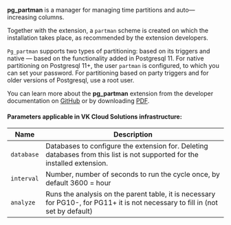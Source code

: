 **pg_partman** is a manager for managing time partitions and auto—increasing columns.

Together with the extension, a `partman` scheme is created on which the installation takes place, as recommended by the extension developers.

`Pg_partman` supports two types of partitioning: based on its triggers and native — based on the functionality added in Postgresql 11. For native partitioning on Postgresql 11+, the user `partman` is configured, to which you can set your password. For partitioning based on party triggers and for older versions of Postgresql, use a root user.

You can learn more about the **pg_partman** extension from the developer documentation on [GitHub](https://github.com/pgpartman/pg_partman) or by downloading [PDF](https://access.crunchydata.com/documentation/pg-partman/4.6.0/pdf/pg_partman.pdf).

#### Parameters applicable in VK Cloud Solutions infrastructure:

|Name|Description|
|---|---|
|`database`|Databases to configure the extension for. Deleting databases from this list is not supported for the installed extension.|
|`interval`|Number, number of seconds to run the cycle once, by default 3600 = hour|
|`analyze`|Runs the analysis on the parent table, it is necessary for PG10-, for PG11+ it is not necessary to fill in (not set by default)|
